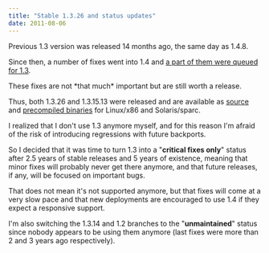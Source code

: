 ```yaml
---
title: "Stable 1.3.26 and status updates"
date: 2011-08-06
---
```

Previous 1.3 version was released 14 months ago, the same day as 1.4.8.

Since then, a number of fixes went into 1.4 and [a part of them were queued for 1.3](/download/1.3/src/CHANGELOG).

These fixes are not \*that much\* important but are still worth a release.

Thus, both 1.3.26 and 1.3.15.13 were released and are available as [source](/download/1.3/src/) and [precompiled binaries](/download/1.3/bin/) for Linux/x86 and Solaris/sparc.

I realized that I don't use 1.3 anymore myself, and for this reason I'm afraid of the risk of introducing regressions with future backports.

So I decided that it was time to turn 1.3 into a "**critical fixes only**" status after 2.5 years of stable releases and 5 years of existence, meaning that minor fixes will probably never get there anymore, and that future releases, if any, will be focused on important bugs.

That does not mean it's not supported anymore, but that fixes will come at a very slow pace and that new deployments are encouraged to use 1.4 if they expect a responsive support.

I'm also switching the 1.3.14 and 1.2 branches to the "**unmaintained**" status since nobody appears to be using them anymore (last fixes were more than 2 and 3 years ago respectively).
